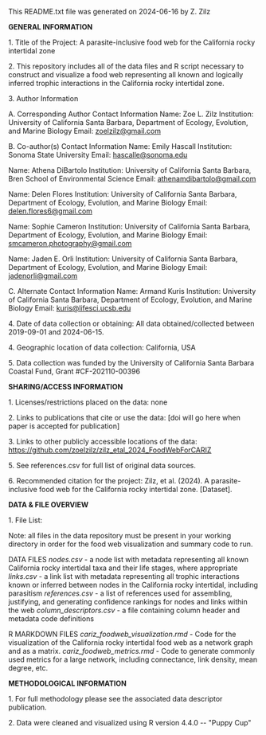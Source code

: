 This README.txt file was generated on 2024-06-16 by Z. Zilz 

**GENERAL INFORMATION**

1\. Title of the Project: A parasite-inclusive food web for the California rocky intertidal zone  

2\. This repository includes all of the data files and R script necessary to construct and visualize a food web representing all known and logically inferred trophic interactions in the California rocky intertidal zone. 
 
3\. Author Information 
 
A. Corresponding Author Contact Information 
Name: Zoe L. Zilz 
Institution: University of California Santa Barbara, Department of Ecology, Evolution, and Marine Biology 
Email: zoelzilz@gmail.com 
 
B. Co-author(s) Contact Information 
Name: Emily Hascall
Institution: Sonoma State University 
Email: hascalle@sonoma.edu 
 
Name: Athena DiBartolo 
Institution: University of California Santa Barbara, Bren School of Environmental Science 
Email: athenamdibartolo@gmail.com 
  
Name: Delen Flores 
Institution: University of California Santa Barbara, Department of Ecology, Evolution, and Marine Biology 
Email: delen.flores6@gmail.com 
 
Name: Sophie Cameron 
Institution: University of California Santa Barbara, Department of Ecology, Evolution, and Marine Biology 
Email: smcameron.photography@gmail.com 
 
Name: Jaden E. Orli 
Institution: University of California Santa Barbara, Department of Ecology, Evolution, and Marine Biology 
Email: jadenorli@gmail.com 
 
C. Alternate Contact Information 
Name: Armand Kuris 
Institution: University of California Santa Barbara, Department of Ecology, Evolution, and Marine Biology 
Email: kuris@lifesci.ucsb.edu 
 
4\. Date of data collection or obtaining: 
All data obtained/collected between 2019-09-01 and 2024-06-15. 
 
4\. Geographic location of data collection: California, USA 
 
5\. Data collection was funded by the University of California Santa Barbara Coastal Fund, Grant #CF-202110-00396 
 
**SHARING/ACCESS INFORMATION** 
 
1\. Licenses/restrictions placed on the data: none 
 
2\. Links to publications that cite or use the data: [doi will go here when paper is accepted for publication] 
 
3\. Links to other publicly accessible locations of the data: https://github.com/zoelzilz/zilz_etal_2024_FoodWebForCARIZ 
 
5\. See references.csv for full list of original data sources. 
 
6\. Recommended citation for the project: 
Zilz, et al. (2024). A parasite-inclusive food web for the California rocky intertidal zone. [Dataset]. 
 
 
**DATA & FILE OVERVIEW**
 
1\. File List: 
 
Note: all files in the data repository must be present in your working directory in order for the food web visualization and summary code to run.
 
DATA FILES 
*nodes.csv* - a node list with metadata representing all known California rocky intertidal taxa and their life stages, where appropriate 
*links.csv* - a link list with metadata representing all trophic interactions known or inferred between nodes in the California rocky intertidal, including parasitism 
*references.csv* - a list of references used for assembling, justifying, and generating confidence rankings for nodes and links within the web 
*column_descriptors.csv* - a file containing column header and metadata code definitions 
 
R MARKDOWN FILES 
*cariz_foodweb_visualization.rmd* - Code for the visualization of the California rocky intertidal food web as a network graph and as a matrix. 
*cariz_foodweb_metrics.rmd* - Code to generate commonly used metrics for a large network, including connectance, link density, mean degree, etc. 
 
**METHODOLOGICAL INFORMATION**
 
1\. For full methodology please see the associated data descriptor publication.
 
2\. Data were cleaned and visualized using R version 4.4.0 -- "Puppy Cup"
 
